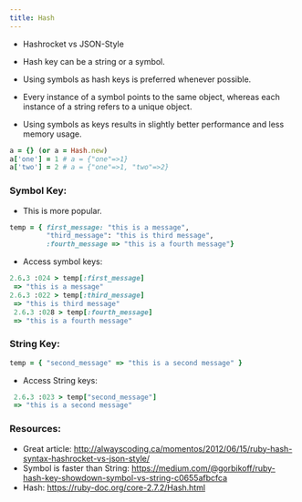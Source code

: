 ```yaml
---
title: Hash
---
```


- Hashrocket vs JSON-Style
- Hash key can be a string or a symbol.

- Using symbols as hash keys is preferred whenever possible.
- Every instance of a symbol points to the same object, whereas each instance of a string refers to a unique object.
- Using symbols as keys results in slightly better performance and less memory usage.

```rb
a = {} (or a = Hash.new)
a['one'] = 1 # a = {"one"=>1}
a['two'] = 2 # a = {"one"=>1, "two"=>2}
```

### Symbol Key:
- This is more popular.

```rb
temp = { first_message: "this is a message",
         "third_message": "this is third message",
         :fourth_message => "this is a fourth message"}
```

- Access symbol keys:

```rb
2.6.3 :024 > temp[:first_message]
 => "this is a message"
2.6.3 :022 > temp[:third_message]
 => "this is third message"
 2.6.3 :028 > temp[:fourth_message]
 => "this is a fourth message"
```

### String Key:
```rb
temp = { "second_message" => "this is a second message" }
```

- Access String keys:

```rb
 2.6.3 :023 > temp["second_message"]
 => "this is a second message"
```


### Resources:
- Great article: http://alwayscoding.ca/momentos/2012/06/15/ruby-hash-syntax-hashrocket-vs-json-style/
- Symbol is faster than String: https://medium.com/@gorbikoff/ruby-hash-key-showdown-symbol-vs-string-c0655afbcfca
- Hash: https://ruby-doc.org/core-2.7.2/Hash.html
